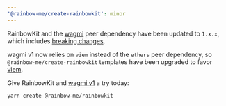 ```yaml
---
'@rainbow-me/create-rainbowkit': minor
---
```


RainbowKit and the [wagmi](https://wagmi.sh) peer dependency have been updated to `1.x.x`, which includes [breaking changes](https://wagmi.sh/react/migration-guide#1xx-breaking-changes).

wagmi v1 now relies on `viem` instead of the `ethers` peer dependency, so `@rainbow-me/create-rainbowkit` templates have been upgraded to favor [viem](https://viem.sh/).

Give RainbowKit and [wagmi v1](https://wagmi.sh/react/migration-guide#1xx-breaking-changes) a try today:

```bash
yarn create @rainbow-me/rainbowkit
```
